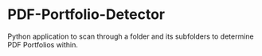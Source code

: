 # PDF-Portfolio-Detector
Python application to scan through a folder and its subfolders to determine PDF Portfolios within.
